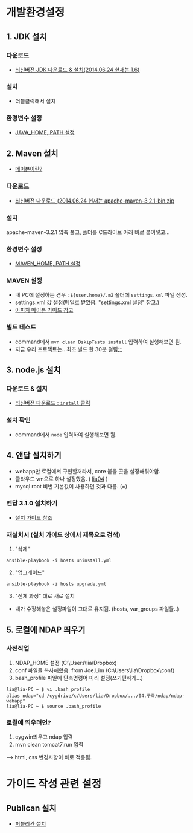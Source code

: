 # 개발환경설정

## 1. JDK 설치

### 다운로드
* [최신버전 JDK 다운로드 & 설치(2014.06.24 현재는 1.6)](http://www.oracle.com/technetwork/java/javasebusiness/downloads/java-archive-downloads-javase6-419409.html#jdk-6u45-oth-JPR)

### 설치
* 더블클릭해서 설치

### 환경변수 설정

* [JAVA_HOME, PATH 설정](http://h5bak.tistory.com/91)

## 2. Maven 설치

* [메이븐이란?](http://scolor.tistory.com/19)

### 다운로드
* [최신버전 다운로드 (2014.06.24 현재는 apache-maven-3.2.1-bin.zip](http://apache.tt.co.kr/maven/maven-3/3.2.1/binaries/apache-maven-3.2.1-bin.zip)

### 설치
apache-maven-3.2.1 압축 풀고, 폴더를 C드라이브 아래 바로 붙여넣고...

### 환경변수 설정             

* [MAVEN_HOME, PATH 설정](http://kyungseo.pe.kr/archives/513)

### MAVEN 설정

* 내 PC에 설정하는 경우 : `${user.home}/.m2` 폴더에 `settings.xml` 파일 생성.
* settings.xml 값 설정(메일로 받았음. "settings.xml 설정" 참고.)
* [아파치 메이븐 가이드 참고](http://maven.apache.org/settings.html)

### 빌드 테스트

* command에서 `mvn clean DskipTests install` 입력하여 실행해보면 됨.
* 지금 우리 프로젝트는.. 최초 빌드 한 30분 걸림;;; 

## 3. node.js 설치

### 다운로드 & 설치
* [최신버전 다운로드 : `install` 클릭 ](http://www.nodejs.org/)

### 설치 확인
* command에서 `node` 입력하여 실행해보면 됨.

## 4. 앤답 설치하기
* webapp만 로컬에서 구현할꺼라서, core 붙을 곳을 설정해둬야함. 
* 클라우드 vm으로 하나 설정했음.  ( [lia04](http://wiki.nexrcorp.com/display/BD/Ucloud+VM+list) )
* mysql root 비번 기본값이 사용하던 것과 다름. (=)

### 앤답 3.1.0 설치하기                
* [설치 가이드 참조](https://github.com/nexr/ndap-playbooks/tree/ndap-3.1)

### 재설치시 (설치 가이드 상에서 제목으로 검색)
1. "삭제"
```
ansible-playbook -i hosts uninstall.yml
```
2. "업그레이드"
```
ansible-playbook -i hosts upgrade.yml
```
3. "전체 과정" 대로 새로 설치
* 내가 수정해놓은 설정파일이 그대로 유지됨. (hosts, var_groups 파일들..)


## 5. 로컬에 NDAP 띄우기
### 사전작업
1. NDAP_HOME 설정 (C:\Users\lia\Dropbox) 
2. conf 파일들 복사해왔음. from Joe.Lim (C:\Users\lia\Dropbox\conf)
3. bash_profile 파일에 단축명령어 미리 설정(쓰기편하게...)
```
lia@lia-PC ~ $ vi .bash_profile
alias ndap="cd /cygdrive/c/Users/lia/Dropbox/.../04.구축/ndap/ndap-webapp"
lia@lia-PC ~ $ source .bash_profile
```

### 로컬에 띄우려면?
1. cygwin띄우고 ndap 입력
2. mvn clean tomcat7:run 입력
 
 
-->  html, css 변경사항이 바로 적용됨. 
 
 

# 가이드 작성 관련 설정

## Publican 설치
  
* [퍼블리칸 설치](https://fedorahosted.org/publican/)